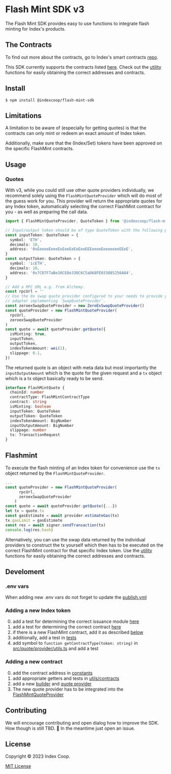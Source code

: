 # Flash Mint SDK v3

The Flash Mint SDK provides easy to use functions to integrate flash minting for
Index's products.

## The Contracts

To find out more about the contracts, go to Index's smart contracts [repo](https://github.com/IndexCoop/index-coop-smart-contracts/tree/master/contracts/exchangeIssuance).

This SDK currently supports the contracts listed [here](./src/constants/contracts.ts).
Check out the [utility](./src/utils/contracts.ts) functions for easily obtaining
the correct addresses and contracts.

## Install

```
$ npm install @indexcoop/flash-mint-sdk
```

## Limitations

A limitation to be aware of (especially for getting quotes) is that the contracts
can only mint or redeem an exact amount of Index token.

Additionally, make sure that the (Index/Set) tokens have been approved on the
specific FlashMint contracts.

## Usage

### Quotes

With v3, while you could still use other quote providers individually, we recommend
solely using the `FlashMintQuoteProvider` which will do most of the guess work for you.
This provider will return the appropriate quotes for any Index token, automatically
selecting the correct FlashMint contract for you - as well as preparing the call data.

```typescript
import { FlashMintQuoteProvider, QuoteToken } from '@indexcoop/flash-mint-sdk'

// Input/output token should be of type QuoteToken with the following properties
const inputToken: QuoteToken = {
  symbol: 'ETH',
  decimals: 18,
  address: '0xEeeeeEeeeEeEeeEeEeEeeEEEeeeeEeeeeeeeEEeE',
}
const outputToken: QuoteToken = {
  symbol: 'icETH',
  decimals: 18,
  address: '0x7C07F7aBe10CE8e33DC6C5aD68FE033085256A84',
}

// Add a RPC URL e.g. from Alchemy.
const rpcUrl = ''
// Use the 0x swap quote provider configured to your needs to provide your own
// adapter implementing `SwapQuoteProvider`.
const zeroexSwapQuoteProvider = new ZeroExSwapQuoteProvider()
const quoteProvider = new FlashMintQuoteProvider(
  rpcUrl,
  zeroexSwapQuoteProvider
)
const quote = await quoteProvider.getQuote({
  isMinting: true,
  inputToken,
  outputToken,
  indexTokenAmount: wei(1),
  slippage: 0.1,
})
```

The returned quote is an object with meta data but most importantly the `inputOutputAmount`
which is the quote for the given request and a `tx` object which is a tx object
basically ready to be send.

```typescript
interface FlashMintQuote {
  chainId: number
  contractType: FlashMintContractType
  contract: string
  isMinting: boolean
  inputToken: QuoteToken
  outputToken: QuoteToken
  indexTokenAmount: BigNumber
  inputOutputAmount: BigNumber
  slippage: number
  tx: TransactionRequest
}
```

## Flashmint

To execute the flash minting of an Index token for convenience use the `tx` object
returned by the `FlashMintQuoteProvider`.

```typescript
...
const quoteProvider = new FlashMintQuoteProvider(
      rpcUrl,
      zeroexSwapQuoteProvider
    )
const quote = await quoteProvider.getQuote({...})
let tx = quote.tx
const gasEstimate = await provider.estimateGas(tx)
tx.gasLimit = gasEstimate
const res = await signer.sendTransaction(tx)
console.log(res.hash)
```

Alternatively, you can use the swap data returned by the individual providers to
construct the tx yourself which then has to be executed on the correct FlashMint
contract for that specific Index token.
Use the [utility](./src/utils/contracts.ts) functions for easily obtaining
the correct addresses and contracts.

## Develoment

### .env vars

When adding new .env vars do not forget to update the [publish.yml](.github/workflows/publish.yml)

### Adding a new Index token

0. add a test for determining the correct issuance module [here](./src/utils/issuanceModules.test.ts)
1. add a test for determining the correct contract [here](./src/utils/contracts.test.ts)
2. if there is a new FlashMint contract, add it as described [below](#adding-a-new-contract)
3. additionally, add a test in [tests](./src/tests/)
4. add symbol to `function getContractType(token: string)` in [src/quote/provider/utils.ts](./src/quote//provider/utils.ts) and add a test

### Adding a new contract

0. add the contract address in [constants](./src/constants/contracts.ts)
1. add appropriate getters and tests in [utils/contracts](./src/utils/contracts.ts)
2. add a new [builder](./src/flashmint/builders/) and [quote provider](./src/quote/)
3. The new quote provider has to be integrated into the [FlashMintQuoteProvider](./src/quote/indexQuoteProvider.ts)

## Contributing

We will encourage contributing and open dialog how to improve the SDK. How though
is still TBD. 🚧 In the meantime just open an issue.

## License

Copyright © 2023 Index Coop.

[MIT License](./LICENSE)

